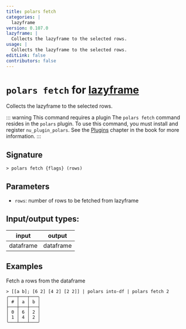 ```yaml
---
title: polars fetch
categories: |
  lazyframe
version: 0.107.0
lazyframe: |
  Collects the lazyframe to the selected rows.
usage: |
  Collects the lazyframe to the selected rows.
editLink: false
contributors: false
---
```

<!-- This file is automatically generated. Please edit the command in https://github.com/nushell/nushell instead. -->

# `polars fetch` for [lazyframe](/commands/categories/lazyframe.md)

<div class='command-title'>Collects the lazyframe to the selected rows.</div>

::: warning This command requires a plugin
The `polars fetch` command resides in the `polars` plugin.
To use this command, you must install and register `nu_plugin_polars`.
See the [Plugins](/book/plugins.html) chapter in the book for more information.
:::


## Signature

```> polars fetch {flags} (rows)```

## Parameters

 -  `rows`: number of rows to be fetched from lazyframe


## Input/output types:

| input     | output    |
| --------- | --------- |
| dataframe | dataframe |
## Examples

Fetch a rows from the dataframe
```nu
> [[a b]; [6 2] [4 2] [2 2]] | polars into-df | polars fetch 2
╭───┬───┬───╮
│ # │ a │ b │
├───┼───┼───┤
│ 0 │ 6 │ 2 │
│ 1 │ 4 │ 2 │
╰───┴───┴───╯

```
